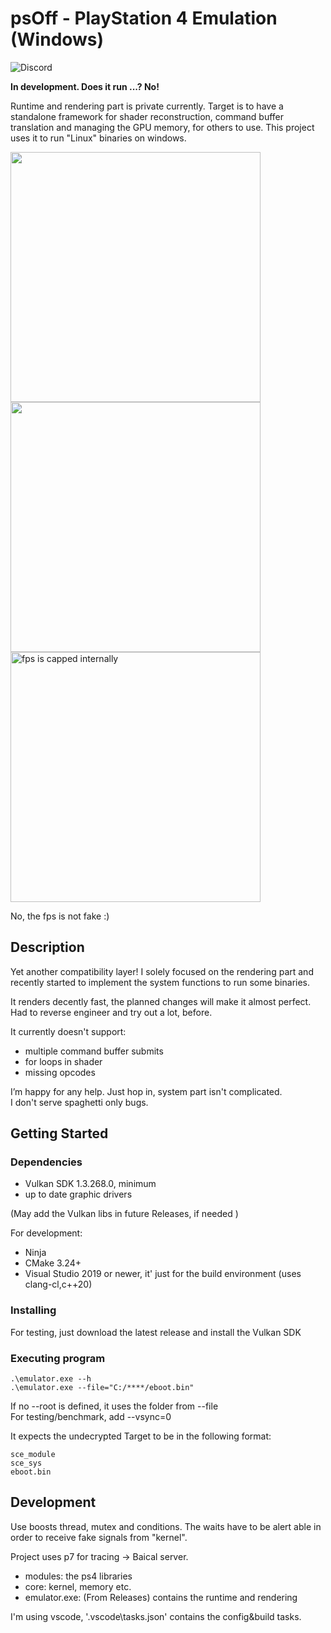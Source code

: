 # psOff - PlayStation 4 Emulation (Windows)

![Discord](https://img.shields.io/discord/1215784508708749322?style=plastic&logo=discord&logoColor=white&link=https%3A%2F%2Fdiscord.gg%2FJd2AuBN6eW)

**In development. Does it run ...? No!**


Runtime and rendering part is private currently.
Target is to have a standalone framework for shader reconstruction, command buffer translation and managing the GPU memory, for others to use. This project uses it to run "Linux" binaries on windows.

<img src="https://github.com/SysRay/psOff_public/assets/48695846/cd83ba97-b649-4599-b555-24c43e9b8394" width="400"> 
<img src="https://github.com/SysRay/psOff_public/assets/48695846/6156412e-569d-4f2a-b8d2-061d6942e107" width="400">
<img src="https://github.com/SysRay/psOff_public/assets/48695846/7e723874-5bb9-4cb7-bb28-5b0001d81f65" width="400" title="fps is capped internally">


No, the fps is not fake :)

## Description
Yet another compatibility layer! I solely focused on the rendering part and recently started to implement the system functions to run some binaries.

It renders decently fast, the planned changes will make it almost perfect. Had to reverse engineer and try out a lot, before.

It currently doesn't support:
+ multiple command buffer submits
+ for loops in shader
+ missing opcodes

I’m happy for any help. Just hop in, system part isn't complicated. \
I don't serve spaghetti only bugs.

## Getting Started
### Dependencies
+ Vulkan SDK 1.3.268.0, minimum
+ up to date graphic drivers

(May add the Vulkan libs in future Releases, if needed )

For development:

+ Ninja
+ CMake 3.24+
+ Visual Studio 2019 or newer, it' just for the build environment (uses clang-cl,c++20)

### Installing
For testing, just download the latest release and install the Vulkan SDK

### Executing program
```
.\emulator.exe --h
.\emulator.exe --file="C:/****/eboot.bin"
```
If no --root is defined, it uses the folder from --file \
For testing/benchmark, add --vsync=0


It expects the undecrypted Target to be in the following format:
```
sce_module
sce_sys
eboot.bin
```

## Development

Use boosts thread, mutex and conditions. The waits have to be alert able in order to receive fake signals from "kernel".

Project uses p7 for tracing -> Baical server.

* modules: the ps4 libraries
* core: kernel, memory etc.
* emulator.exe: (From Releases) contains the runtime and rendering

I'm using vscode, '.vscode\tasks.json' contains the config&build tasks.